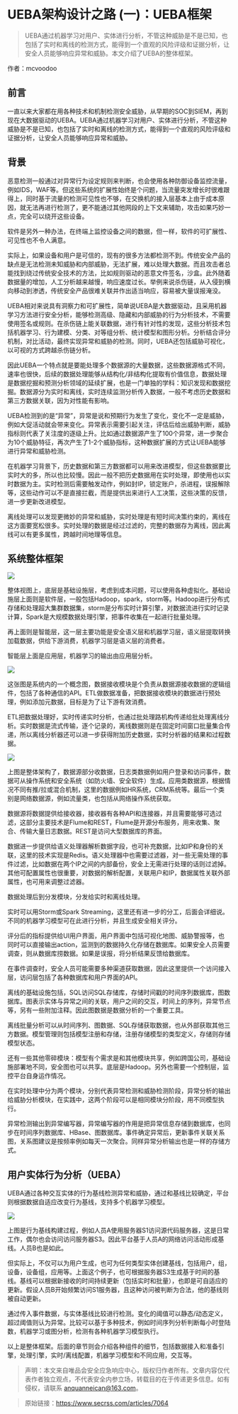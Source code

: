# UEBA架构设计之路 (一)：UEBA框架

> UEBA通过机器学习对用户、实体进行分析，不管这种威胁是不是已知，也包括了实时和离线的检测方式，能得到一个直观的风险评级和证据分析，让安全人员能够响应异常和威胁。本文介绍了UEBA的整体框架。

作者：mcvoodoo

## 前言

一直以来大家都在用各种技术和机制检测安全威胁，从早期的SOC到SIEM，再到现在大数据驱动的UEBA。UEBA通过机器学习对用户、实体进行分析，不管这种威胁是不是已知，也包括了实时和离线的检测方式，能得到一个直观的风险评级和证据分析，让安全人员能够响应异常和威胁。

## 背景

恶意检测一般通过对异常行为设定规则来判断，也会使用各种防御设备监控流量，例如IDS，WAF等。但这些系统的扩展性始终是个问题，当流量突发增长时很难跟得上，同时基于流量的检测可见性也不够，在交换机的接入层基本上由于成本原因，就无法再进行检测了，更不能通过其他网段的上下文来辅助，攻击如果巧妙一点，完全可以绕开这些设备。

软件是另外一种办法，在终端上监控设备之间的数据，但一样，软件的可扩展性、可见性也不令人满意。

实际上，如果设备和用户是可信的，现有的很多方法都检测不到。传统安全产品的缺点是无法检测未知威胁和内部威胁，无法扩展，难以处理大数据。而且攻击者总能找到绕过传统安全技术的方法，比如规则驱动的恶意文件签名，沙盒。此外随着数据量的增加，人工分析越来越慢，响应速度过长。举例来说杀伤链，从入侵到横向移动到渗透，传统安全产品很难关联并作出适当响应，容易被大量误报淹没。

UEBA相对来说具有洞察力和可扩展性，简单说UEBA是大数据驱动，且采用机器学习方法进行安全分析，能够检测高级、隐藏和内部威胁的行为分析技术，不需要使用签名或规则。在杀伤链上能关联数据，进行有针对性的发现，这些分析技术包括机器学习、行为建模、分类、对等组分析、统计模型和图形分析。分析结合评分机制，对比活动，最终实现异常和威胁的检测。同时，UEBA还包括威胁可视化，以可视的方式跨越杀伤链分析。

因此UEBA一个特点就是要能处理多个数据源的大量数据，这些数据源格式不同，速率也很快，后续的数据处理能够从结构化/非结构化提取有价值信息，数据处理是数据挖掘和预测分析领域的延续扩展，也是一门单独的学科：知识发现和数据挖掘。数据源分为实时和离线，实时连续监测分析传入数据，一般不考虑历史数据和第三方数据关联，因为对性能有影响。

UEBA检测到的是“异常”，异常是说和预期行为发生了变化，变化不一定是威胁，例如大促活动就会带来变化。异常表示需要引起关注，评估后给出威胁判断，威胁指标则代表了关注度的逐级上升。比如通过数据源产生了100个异常，进一步聚合为10个威胁特征，再次产生了1-2个威胁指标，这种数据扩展的方式让UEBA能够进行异常和威胁检测。

在机器学习背景下，历史数据和第三方数据都可以用来改进模型，但这些数据要比实时大的多，所以也比较慢。因此一般不把历史数据用在实时处理，即使用也以实时数据为主。实时检测后需要触发动作，例如封IP，锁定账户，杀进程，误报解除等，这些动作可以不是直接拦截，而是提供出来进行人工决策，这些决策的反馈，进一步更新改进模型。

离线处理可以发现更微妙的异常和威胁，实时处理是有短时间决策约束的，离线在这方面要宽松很多。实时处理的数据是经过过滤的，完整的数据存为离线，因此离线可以有更多属性，跨越时间地理等信息。

## 系统整体框架

![](./img/1-1.png)

整体视图上，底层是基础设施层，考虑到成本问题，可以使用各种虚拟化。基础设施层上面则是软件层，一般包括Hadoop，spark，storm等。Hadoop进行分布式存储和处理超大集群数据集，storm是分布实时计算引擎，对数据流进行实时记录计算，Spark是大规模数据处理引擎，把事件收集在一起进行批量处理。

再上面则是智能层，这一层主要功能是安全语义层和机器学习层，语义层提取转换加载数据，供给下游消费，机器学习层是语义层的消费者。

智能层上面是应用层，机器学习的输出由应用层分析。

![](./img/1-2.jpeg)

这张图是系统内的一个概念图，数据接收模块是个负责从数据源接收数据的逻辑组件，包括了各种通信的API。ETL做数据准备，把数据接收模块的数据进行预处理，例如添加元数据，目标是为了让下游有效消费。

ETL把数据处理好，实时传递实时分析，也通过批处理路机构传递给批处理离线分析。实时数据是流式传输，逐个记录的，离线数据则是在固定时间窗口批量集合传递，所以离线分析器还可以进一步获得附加历史数据，实时分析器的结果和过程数据。

![](./img/1-3.jpg)

上图是整体架构了，数据源部分收数据，日志类数据例如用户登录和访问事件，数据可从操作系统和安全系统（如防火墙、安全软件）生成。应用类数据源，根据情况不同有推/拉或混合机制，这里的数据例如HR系统，CRM系统等。最后一个类别是网络数据源，例如流量类，也包括从网络操作系统获取。

数据源将数据提供给接收器，接收器有各种API和连接器，并且需要能够可选过滤，这部分主要技术是Flume和REST，Flume是开源分布服务，用来收集、聚合、传输大量日志数据。REST是访问大型数据库的界面。

数据进一步提供给语义处理器解析数据字段，也可补充数据，比如IP和身份的关联，这里的技术实现是Redis。语义处理器中也需要过滤器，对一些无需处理的事件过滤，比如数据在两个IP之间的内部备份，安全上无需进行处理的话则过滤掉。其他可配置属性也很重要，对数据的解析配置，关联用户和IP，数据属性关联外部属性，也可用来调整过滤器。

数据处理后到分发模块，分发给实时和离线处理。

实时可以用Storm或Spark Streaming，这里还有进一步的分工，后面会详细说。不同的机器学习模型可在此进行分析，并且生成安全相关评分。

评分后的指标提供给UI用户界面，用户界面中包括可视化地图、威胁警报等，也同时可以直接输出action，监测到的数据持久化存储在数据库。如果安全人员需要调查，则从数据库捞数据。如果是误报，将分析结果反馈给数据库。

在事件调查时，安全人员可能需要多种渠道获取数据，因此这里提供一个访问接入层，访问层包括了各种数据库和用户界面的API。

离线的基础设施包括，SQL访问SQL存储库，存储时间戳的时间序列数据库，图数据库。图表示实体与异常之间的关联，用户之间的交互，时间上的序列，异常节点等，另有一些附加注释。因此图数据是数据分析的一个重要工具。

离线批量分析可以从时间序列、图数据、SQL存储获取数据，也从外部获取其他三方数据。模型管理则包括模型注册和存储，注册存储模型的类型定义，存储则存储模型状态。

还有一些其他零碎模块：模型有个需求是和其他模块共享，例如跨国公司，基础设施部署地不同，安全图也可以共享。底层是Hadoop。另外也需要一个控制层，监控平台自身运作情况。

在实时处理中分为两个模块，分别代表异常检测和威胁检测阶段，异常分析的输出给威胁分析模块，在实践中，这两个阶段可以是相同模块分阶段，用不同模型执行。

异常检测输出到异常编写器，异常编写器的作用是把异常信息存储到数据库，也同步在时间序列数据库、HBase、图数据库。事件确定异常后，更新事件关联关系图，关系图建议是按频率例如每天一次聚合。同样异常分析输出也是一样的存储方式。

## 用户实体行为分析（UEBA） 

UEBA通过各种交互实体的行为基线检测异常和威胁，通过和基线比较确定，平台则根据数据自适应改变行为基线，支持多个机器学习模型。

![](./img/1-4.jpg)

上图是行为基线构建过程，例如人员A使用服务器S1访问源代码服务器，这是日常工作，偶尔也会访问访问服务器S3。因此平台基于人员A的网络访问活动形成基线。人员B也是如此。

但实际上，不仅可以为用户生成，也可为任何类型实体创建基线，包括用户，组，设备，设备组，应用等。上面这个例子，也可根据服务器S3生成基于时间的基线。基线可以根据新接收的时间持续更新（包括实时和批量），也即是可自适应的更新。假设人员B开始频繁访问S1服务器，且这种访问被判断为合法，他的基线则被自动更新。

通过传入事件数据，与实体基线比较进行检测。变化的阈值可以静态/动态定义，超过阈值则认为异常。比较可以基于多种技术，例如时间序列分析判断每小时登陆数，机器学习或图分析，检测有各种机器学习模型执行。

以上是整体框架。后面的章节则会介绍各种组件的细节，包括数据接入和准备引擎，处理引擎，实时/离线配置，机器学习模型和不同应用，交互等。

> 声明：本文来自唯品会安全应急响应中心，版权归作者所有。文章内容仅代表作者独立观点，不代表安全内参立场，转载目的在于传递更多信息。如有侵权，请联系 anquanneican@163.com。

> 原始链接：https://www.secrss.com/articles/7064